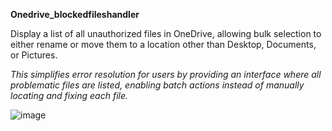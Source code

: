 **Onedrive_blockedfileshandler**

Display a list of all unauthorized files in OneDrive, allowing bulk selection to either rename or move them to a location other than Desktop, Documents, or Pictures.  

*This simplifies error resolution for users by providing an interface where all problematic files are listed, enabling batch actions instead of manually locating and fixing each file.*


![image](https://github.com/user-attachments/assets/2dab2b2b-41ea-4845-b36d-d3087b652057)
